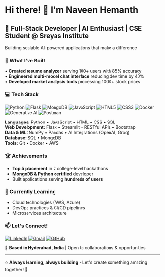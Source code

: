 # Hi there! 👋 I'm Naveen Hemanth

## 🚀 Full-Stack Developer | AI Enthusiast | CSE Student @ Sreyas Institute

Building scalable AI-powered applications that make a difference

### 🎯 What I've Built
• **Created resume analyzer** serving 100+ users with 85% accuracy  
• **Engineered multi-model chat interface** reducing dev time by 40%  
• **Developed market analysis tools** processing 1000+ stock prices  

### 💻 Tech Stack
![Python](https://img.shields.io/badge/-Python-3776AB?style=flat-square&logo=Python&logoColor=white)
![Flask](https://img.shields.io/badge/-Flask-000000?style=flat-square&logo=Flask&logoColor=white)
![MongoDB](https://img.shields.io/badge/-MongoDB-47A248?style=flat-square&logo=MongoDB&logoColor=white)
![JavaScript](https://img.shields.io/badge/-JavaScript-F7DF1E?style=flat-square&logo=JavaScript&logoColor=black)
![HTML5](https://img.shields.io/badge/-HTML5-E34F26?style=flat-square&logo=HTML5&logoColor=white)
![CSS3](https://img.shields.io/badge/-CSS3-1572B6?style=flat-square&logo=CSS3&logoColor=white)
![Docker](https://img.shields.io/badge/-Docker-2496ED?style=flat-square&logo=Docker&logoColor=white)
![Generative AI](https://img.shields.io/badge/-Generative%20AI-FF6B6B?style=flat-square&logo=OpenAI&logoColor=white)
![Postman](https://img.shields.io/badge/-Postman-FF6C37?style=flat-square&logo=Postman&logoColor=white)

**Languages:** Python • JavaScript • HTML • CSS • SQL  
**Web Development:** Flask • Streamlit • RESTful APIs • Bootstrap  
**Data & ML:** NumPy • Pandas • AI Integrations (OpenAI, Groq)  
**Database:** SQL • MongoDB  
**Tools:** Git • Docker • AWS

### 🏆 Achievements
- **Top 5 placement** in 2 college-level hackathons
- **MongoDB & Python certified** developer
- Built applications serving **hundreds of users**


### 🌱 Currently Learning
- Cloud technologies (AWS, Azure)
- DevOps practices & CI/CD pipelines
- Microservices architecture

### 📫 Let's Connect!
[![LinkedIn](https://img.shields.io/badge/-LinkedIn-0077B5?style=flat-square&logo=LinkedIn&logoColor=white)](https://linkedin.com/in/hemanthkokkonda)
[![Gmail](https://img.shields.io/badge/-Gmail-D14836?style=flat-square&logo=Gmail&logoColor=white)](mailto:naveenhemanth4@gmail.com)
[![GitHub](https://img.shields.io/badge/-GitHub-181717?style=flat-square&logo=GitHub&logoColor=white)](https://github.com/hemanth090)

📍 **Based in Hyderabad, India** | Open to collaborations & opportunities

---

⭐ **Always learning, always building** - Let's create something amazing together! 🚀

